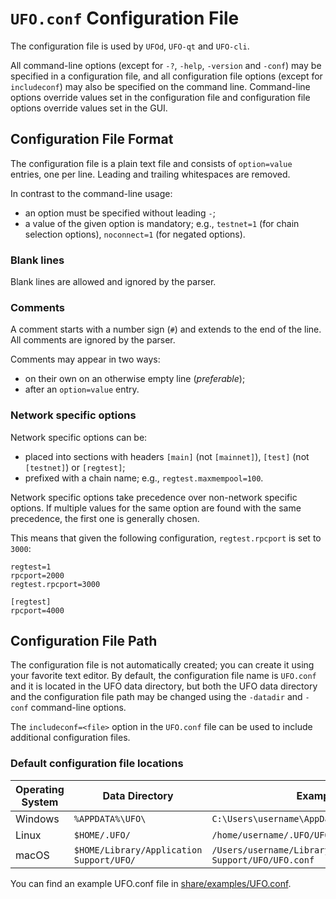 # `UFO.conf` Configuration File

The configuration file is used by `UFOd`, `UFO-qt` and `UFO-cli`.

All command-line options (except for `-?`, `-help`, `-version` and `-conf`) may be specified in a configuration file, and all configuration file options (except for `includeconf`) may also be specified on the command line. Command-line options override values set in the configuration file and configuration file options override values set in the GUI.

## Configuration File Format

The configuration file is a plain text file and consists of `option=value` entries, one per line. Leading and trailing whitespaces are removed.

In contrast to the command-line usage:
- an option must be specified without leading `-`;
- a value of the given option is mandatory; e.g., `testnet=1` (for chain selection options), `noconnect=1` (for negated options).

### Blank lines

Blank lines are allowed and ignored by the parser.

### Comments

A comment starts with a number sign (`#`) and extends to the end of the line. All comments are ignored by the parser.

Comments may appear in two ways:
- on their own on an otherwise empty line (_preferable_);
- after an `option=value` entry.

### Network specific options

Network specific options can be:
- placed into sections with headers `[main]` (not `[mainnet]`), `[test]` (not `[testnet]`) or `[regtest]`;
- prefixed with a chain name; e.g., `regtest.maxmempool=100`.

Network specific options take precedence over non-network specific options.
If multiple values for the same option are found with the same precedence, the
first one is generally chosen.

This means that given the following configuration, `regtest.rpcport` is set to `3000`:

```
regtest=1
rpcport=2000
regtest.rpcport=3000

[regtest]
rpcport=4000
```

## Configuration File Path

The configuration file is not automatically created; you can create it using your favorite text editor. By default, the configuration file name is `UFO.conf` and it is located in the UFO data directory, but both the UFO data directory and the configuration file path may be changed using the `-datadir` and `-conf` command-line options.

The `includeconf=<file>` option in the `UFO.conf` file can be used to include additional configuration files.

### Default configuration file locations

Operating System | Data Directory | Example Path
-- | -- | --
Windows | `%APPDATA%\UFO\` | `C:\Users\username\AppData\Roaming\UFO\UFO.conf`
Linux | `$HOME/.UFO/` | `/home/username/.UFO/UFO.conf`
macOS | `$HOME/Library/Application Support/UFO/` | `/Users/username/Library/Application Support/UFO/UFO.conf`

You can find an example UFO.conf file in [share/examples/UFO.conf](../share/examples/UFO.conf).
